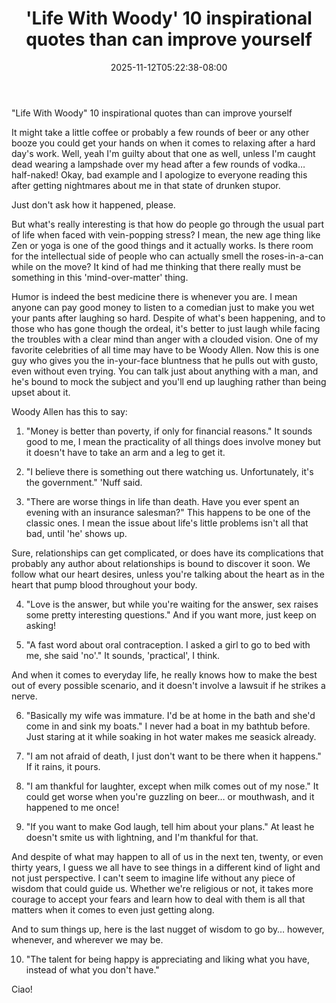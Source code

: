 ﻿---
title: "'Life With Woody' 10 inspirational quotes than can improve yourself"
date: 2025-11-12T05:22:38-08:00
description: "40-ARTICLES Tips for Web Success"
featured_image: "/images/40-ARTICLES.jpg"
tags: ["40 ARTICLES"]
---

"Life With Woody" 10 inspirational quotes than can improve yourself

It might take a little coffee or probably a few rounds of beer or any other booze you could get your hands on when it comes to relaxing after a hard day's work. Well, yeah I'm guilty about that one as well, unless I'm caught dead wearing a lampshade over my head after a few rounds of vodka… half-naked! Okay, bad example and I apologize to everyone reading this after getting nightmares about me in that state of drunken stupor.

Just don't ask how it happened, please.

But what's really interesting is that how do people go through the usual part of life when faced with vein-popping stress? I mean, the new age thing like Zen or yoga is one of the good things and it actually works. Is there room for the intellectual side of people who can actually smell the roses-in-a-can while on the move? It kind of had me thinking that there really must be something in this 'mind-over-matter' thing.

Humor is indeed the best medicine there is whenever you are. I mean anyone can pay good money to listen to a comedian just to make you wet your pants after laughing so hard. Despite of what's been happening, and to those who has gone though the ordeal, it's better to just laugh while facing the troubles with a clear mind than anger with a clouded vision. One of my favorite celebrities of all time may have to be Woody Allen. Now this is one guy who gives you the in-your-face bluntness that he pulls out with gusto, even without even trying. You can talk just about anything with a man, and he's bound to mock the subject and you'll end up laughing rather than being upset about it.

Woody Allen has this to say:

1. "Money is better than poverty, if only for financial reasons." It sounds good to me, I mean the practicality of all things does involve money but it doesn't have to take an arm and a leg to get it.

2. "I believe there is something out there watching us. Unfortunately, it's the government." 'Nuff said.

3. "There are worse things in life than death. Have you ever spent an evening with an insurance salesman?" This happens to be one of the classic ones. I mean the issue about life's little problems isn't all that bad, until 'he' shows up.

Sure, relationships can get complicated, or does have its complications that probably any author about relationships is bound to discover it soon. We follow what our heart desires, unless you're talking about the heart as in the heart that pump blood throughout your body.

4. "Love is the answer, but while you're waiting for the answer, sex raises some pretty interesting questions." And if you want more, just keep on asking!

5. "A fast word about oral contraception. I asked a girl to go to bed with me, she said 'no'." It sounds, 'practical', I think.

And when it comes to everyday life, he really knows how to make the best out of every possible scenario, and it doesn't involve a lawsuit if he strikes a nerve.

6. "Basically my wife was immature. I'd be at home in the bath and she'd come in and sink my boats." I never had a boat in my bathtub before. Just staring at it while soaking in hot water makes me seasick already.

7. "I am not afraid of death, I just don't want to be there when it happens." If it rains, it pours.

8. "I am thankful for laughter, except when milk comes out of my nose." It could get worse when you're guzzling on beer… or mouthwash, and it happened to me once!

9. "If you want to make God laugh, tell him about your plans." At least he doesn't smite us with lightning, and I'm thankful for that.

And despite of what may happen to all of us in the next ten, twenty, or even thirty years, I guess we all have to see things in a different kind of light and not just perspective. I can't seem to imagine life without any piece of wisdom that could guide us. Whether we're religious or not, it takes more courage to accept your fears and learn how to deal with them is all that matters when it comes to even just getting along.

And to sum things up, here is the last nugget of wisdom to go by… however, whenever, and wherever we may be.

10. "The talent for being happy is appreciating and liking what you have, instead of what you don't have."

Ciao!
